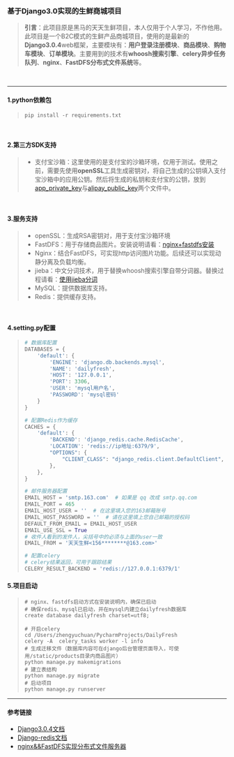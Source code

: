 ### 基于Django3.0实现的生鲜商城项目

> **引言**：此项目原是黑马的天天生鲜项目，本人仅用于个人学习，不作他用。此项目是一个B2C模式的生鲜产品商城项目，使用的是最新的**Django3.0.4**web框架，主要模块有：**用户登录注册模块**、**商品模块**、**购物车模块**、**订单模块**。主要用到的技术有**whoosh搜索引擎**、**celery异步任务队列**、**nginx**、**FastDFS分布式文件系统**等。

&nbsp;

---

#### 1.python依赖包

> ```shell
> pip install -r requirements.txt
> ```

&nbsp;

#### 2.第三方SDK支持

> - 支付宝沙箱：这里使用的是支付宝的沙箱环境，仅用于测试。使用之前，需要先使用**openSSL**工具生成密钥对，将自己生成的公钥填入支付宝沙箱中的应用公钥。然后将生成的私钥和支付宝的公钥，放到[app_private_key](https://github.com/zhengyuchuan/DailyFresh1.0/blob/master/apps/user/app_private_key.pem)与[alipay_public_key](https://github.com/zhengyuchuan/DailyFresh1.0/blob/master/apps/user/Alipay_public_key.pem)两个文件中。

&nbsp;

#### 3.服务支持

> - openSSL：生成RSA密钥对，用于支付宝沙箱环境
> - FastDFS：用于存储商品图片。安装说明请看：[nginx+fastdfs安装](https://github.com/zhengyuchuan/DailyFresh1.0/blob/master/Nginx%2BFastDFS%E5%AE%89%E8%A3%85.md)
> - Nginx：结合FastDFS，可实现http访问图片功能。后续还可以实现动静分离及负载均衡。
> - jieba：中文分词技术，用于替换whoosh搜索引擎自带分词器。替换过程请看：[使用jieba分词](https://github.com/zhengyuchuan/DailyFresh1.0/blob/master/%E4%BD%BF%E7%94%A8jieba%E5%88%86%E8%AF%8D.md)
> - MySQL：提供数据库支持。
> - Redis：提供缓存支持。

&nbsp;

#### 4.setting.py配置

> ```python
> # 数据库配置
> DATABASES = {
>     'default': {
>         'ENGINE': 'django.db.backends.mysql',
>         'NAME': 'dailyfresh',
>         'HOST': '127.0.0.1',
>         'PORT': 3306,
>         'USER': 'mysql用户名',
>         'PASSWORD': 'mysql密码'
>     }
> }
> 
> # 配置Redis作为缓存
> CACHES = {
>     'default': {
>         'BACKEND': 'django_redis.cache.RedisCache',
>         'LOCATION': 'redis://ip地址:6379/9',
>         "OPTIONS": {
>             "CLIENT_CLASS": "django_redis.client.DefaultClient",
>         },
>     },
> }
> 
> # 邮件服务器配置
> EMAIL_HOST = 'smtp.163.com'  # 如果是 qq 改成 smtp.qq.com
> EMAIL_PORT = 465
> EMAIL_HOST_USER = ''  # 在这里填入您的163邮箱账号
> EMAIL_HOST_PASSWORD = ''  # 请在这里填上您自己邮箱的授权码
> DEFAULT_FROM_EMAIL = EMAIL_HOST_USER
> EMAIL_USE_SSL = True
> # 收件人看到的发件人，尖括号中的必须与上面的user一致
> EMAIL_FROM = '天天生鲜<156********@163.com>'
> 
> # 配置celery
> # celery结果返回，可用于跟踪结果
> CELERY_RESULT_BACKEND = 'redis://127.0.0.1:6379/1'
> ```
>
> 



#### 5.项目启动

> ```shell
> # nginx、fastdfs启动方式在安装说明内，确保已启动
> # 确保redis、mysql已启动，并在mysql内建立dailyfresh数据库
> create database dailyfresh charset=utf8;
> 
> # 开启celery
> cd /Users/zhengyuchuan/PycharmProjects/DailyFresh
> celery -A  celery_tasks worker -l info
> # 生成迁移文件（数据库内容可在django后台管理页面导入，可使用/static/products目录内商品图片）
> python manage.py makemigrations
> # 建立表结构
> python manage.py migrate
> # 启动项目
> python manage.py runserver
> ```
>
> 



---

#### 参考链接

- [Django3.0.4文档](https://docs.djangoproject.com/zh-hans/3.0/)
- [Django-redis文档](https://django-redis-chs.readthedocs.io/zh_CN/latest/)
- [nginx&&FastDFS实现分布式文件服务器](https://mp.weixin.qq.com/s/6ctV0RMj9_vKswm6dZCVYQ)

